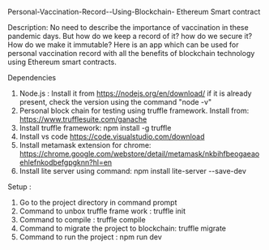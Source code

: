 Personal-Vaccination-Record--Using-Blockchain- Ethereum Smart contract

Description: No need to describe the importance of vaccination in these pandemic days. But how do we keep a record of it? how do we secure it? How do we make it immutable?  Here is an app which can be used for personal vaccination record with all the benefits of blockchain technology using Ethereum smart contracts.

Dependencies
1.	Node.js : 
  	Install it from https://nodejs.org/en/download/ 
  	if it is already present, check the version using the command "node -v"
2.	Personal block chain for testing using truffle framework.
Install from: https://www.trufflesuite.com/ganache 
3.	Install truffle framework: npm install -g truffle
4.	Install vs code https://code.visualstudio.com/download 
5.	Install metamask extension for chrome: https://chrome.google.com/webstore/detail/metamask/nkbihfbeogaeaoehlefnkodbefgpgknn?hl=en 
6.	Install lite server using command: npm install lite-server --save-dev

Setup : 
1.	Go to the project directory in command prompt
2.	Command to unbox truffle frame work : truffle init
3.	Command to compile :  truffle compile
4.	Command to migrate the project to blockchain: truffle migrate
5.	Command to run the project : npm run dev 

